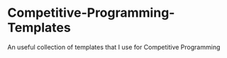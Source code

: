 # Competitive-Programming-Templates
An useful collection of templates that I use for Competitive Programming
